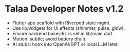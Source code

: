 # Talaa Developer Notes v1.2

- Flutter app scaffold with Riverpod state mgmt.
- Use lib/widgets for UI effects (shimmer, pulse, glow).
- Ensure backend baseURL is set in lib/main.dart.
- Motion: subtle; avoid battery drain.
- AI stubs: hook into OpenAI/GPT or local LLM later.
